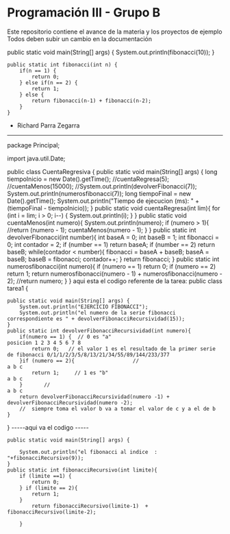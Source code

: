 # Programación III - Grupo B
Este repositorio contiene el avance de la materia y los  proyectos de ejemplo
Todos deben subir un cambio en la documentación

public static void main(String[] args) {
        System.out.println(fibonacci(10));
    }

    public static int fibonacci(int n) {
        if(n == 1) {
            return 0;
        } else if(n == 2) {
            return 1;
        } else {
            return fibonacci(n-1) + fibonacci(n-2);
        }
    }
- Richard Parra Zegarra
-----------------------------------------------------------------------------
package Principal;

import java.util.Date;

public class CuentaRegresiva {
    public static void main(String[] args) {
        long tiempoInicio = new Date().getTime();
        //cuentaRegresa(5);
        //cuentaMenos(15000);
        //System.out.println(devolverFibonacci(7));
        System.out.println(numerosfibonacci(7));
        long tiempoFinal = new Date().getTime();
        System.out.println("Tiempo de ejecucion (ms): " + (tiempoFinal - tiempoInicio));
    }
    public static void cuentaRegresa(int lim){
        for (int i = lim; i > 0; i--) {
            System.out.println(i);
        }
    }
    public static void cuentaMenos(int numero){
        System.out.println(numero);
        if (numero > 1){
            //return (numero - 1);
            cuentaMenos(numero - 1);
        }
    }
    public static int devolverFibonacci(int number){
        int baseA = 0;
        int baseB = 1;
        int fibonacci = 0;
        int contador = 2;
        if (number == 1)
            return baseA;
        if (number == 2)
            return baseB;
        while(contador < number){
            fibonacci = baseA + baseB;
            baseA = baseB;
            baseB = fibonacci;
            contador++;
        }
        return fibonacci;
    }
    public static int numerosfibonacci(int numero){
        if (numero == 1)
            return 0;
        if (numero == 2)
            return 1;
        return numerosfibonacci(numero - 1) + numerosfibonacci(numero - 2);
        //return numero;
    }
}
aqui esta el codigo referente de la tarea:
public class tarea1 {

    public static void main(String[] args) {
        System.out.println("EJERCICIO FIBONACCI");
        System.out.println("el numero de la serie fibonacci correspondiente es " + devolverFibonacciRecursividad(15));
    }
    public static int devolverFibonacciRecursividad(int numero){
        if(numero == 1) {  // 0 es "a"                                       posicion 1 2 3 4 5 6 7 8
            return 0;   // el valor 1 es el resultado de la primer serie de fibonacci 0/1/1/2/3/5/8/13/21/34/55/89/144/233/377
        }if (numero == 2){                   //                                       a b c
            return 1;     // 1 es "b"                                                   a b c
        }       //                                                                        a b c
        return devolverFibonacciRecursividad(numero -1) + devolverFibonacciRecursividad(numero -2);
        //  siempre toma el valor b va a tomar el valor de c y a el de b
    }
}
                        -----aqui va el codigo -----

    public static void main(String[] args) {

        System.out.println("el fibonacci al indice  : "+fibonacciRecursivo(9));
    }
    public static int fibonacciRecursivo(int limite){
        if (limite ==1) {
            return 0;
        } if (limite == 2){
            return 1;
        }
            return fibonacciRecursivo(limite-1)  +  fibonacciRecursivo(limite-2);

        }
